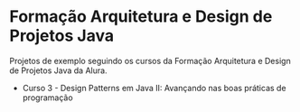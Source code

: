 # Formação Arquitetura e Design de Projetos Java

Projetos de exemplo seguindo os cursos da Formação Arquitetura e Design de Projetos Java da Alura.

- Curso 3 - Design Patterns em Java II: Avançando nas boas práticas de programação
